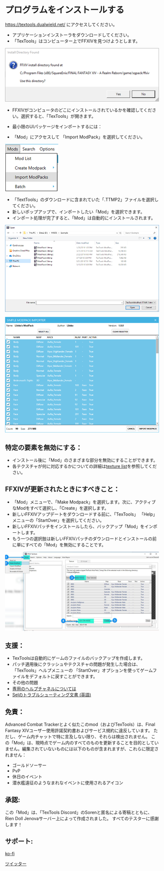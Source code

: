 # プログラムをインストールする

https://textools.dualwield.net/ にアクセスしてください。
*    アプリケーションインストーラをダウンロードしてください。
*    「TexTools」はコンピューター上でFFXIVを見つけようとします。

![ffxiv install](tutorial/1.png)

*    FFXIVがコンピュータのどこにインストールされているかを確認してください。選択すると、「TexTools」が開きます。
*    最小限のUIパッケージをインポートするには：

*    「Mod」にアクセスして 「Import ModPack」を選択してください。

![modpack menu](tutorial/2.png)

*    「TextTools」のダウンロードに含まれていた「.TTMP2」ファイルを選択してください。
*    新しいポップアップで、インポートしたい「Mod」を選択できます。
*    インポート処理が完了すると、「Mod」は自動的にインストールされます。

![import mod](tutorial/3.png)

![modpack checklist](tutorial/4.png)

## 特定の要素を無効にする：

* インストール後に「Mod」のさまざまな部分を無効にすることができます。
*   各テクスチャが何に対応するかについての詳細は[texture list](/texturelist)を参照してください。


## FFXIVが更新されたときにすべきこと：
*    「Mod」メニューで、「Make Modpack」を選択します。次に、アクティブなModをすべて選択し、「Create」を選択します。
*    新しいFFXIVアップデートをダウンロードする前に、「TexTools」 「Help」メニューの「StartOver」を選択してください。
*    新しいFFXIVパッチをインストールしたら、バックアップ「Mod」をインポートします。
*    もう一つの選択肢は新しいFFXIVパッチのダウンロードとインストールの前に単にすべての「Mod」を無効にすることです。

![Patch preperation](tutorial/5.jpg)



## 支援：

*    TexToolsは自動的にゲームのファイルのバックアップを作成します。
*    パッチ適用後にクラッシュやテクスチャの問題が発生した場合は、「TexTools」ヘルプメニューの 「StartOver」オプションを使ってゲームファイルをデフォルトに戻すことができます。
*    その他の問題
*    [専用のヘルプチャネルについては](https://discord.gg/ssupHwX)
*    [Selのトラブルシューティング文書 (英語)](https://docs.google.com/document/d/1uZ7XfhzFH-Aw9xjN55WGF7-rGoH-vRiAocRnXwE_uUo/)

## 免責：

 Advanced Combat Trackerとよく似たこのmod（およびTexTools）は、Final Fantasy XIVユーザー使用許諾契約書およびサービス規約に違反しています。
 ただし、ゲーム内チャットで特に言及しない限り、それらは検出されません。
 この「Mod」は、現時点でゲーム内のすべてのものを更新することを目的としていません。編集されていないものには以下のものが含まれますが、これらに限定されません：
* ゴールドソーサー
* PvP
* 休日のイベント
* 潜水艦遠征のようなまれなイベントに使用されるアイコン

## 承認:

この「Mod」は、「TexTools Discord」のSorenと匿名による寄稿とともに、Rien Doll Jenovaサーバー上によって作成されました。
すべてのテスターに感謝します！

## サポート:

[ko-fi](https://ko-fi.com/rien_doll)

[ツイッター](https://twitter.com/rien_doll)
